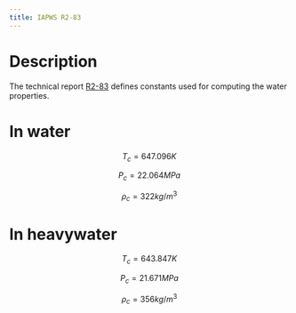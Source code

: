 ```yaml
---
title: IAPWS R2-83
---
```


# Description

The technical report [R2-83](../references.html) defines constants used for computing the water properties.

# In water

$$ T_c = 647.096 K $$

$$ P_c = 22.064 MPa $$ 

$$ \rho _c = 322 kg/m^3 $$


# In heavywater

$$ T_c = 643.847 K $$

$$ P_c = 21.671 MPa $$
    
$$ \rho _c = 356 kg/m^3 $$

